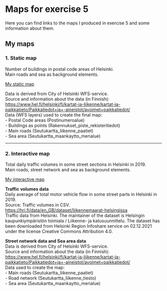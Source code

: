 # Maps for exercise 5

Here you can find links to the maps I produced in exercise 5 and some information about them.


## My maps

### 1. Static map
Number of buildings in postal code areas of Helsinki.   
Main roads and sea as background elements.

[My static map](https://autogis-2021.github.io/exercise-5-nestorig/static_map.png)

Data is derived from City of Helsinki WFS-service.  
Source and information about the data (in Finnish): https://www.hel.fi/helsinki/fi/kartat-ja-liikenne/kartat-ja-paikkatieto/Paikkatiedot+ja+-aineistot/avoimet+paikkatiedot/  
Data (WFS layers) used to create the final map:  
    - Postal Code areas (Postinumeroalue)  
    - Buildings as points (Rakennukset_piste_rekisteritiedot)  
    - Main roads (Seutukartta_liikenne_paatiet)  
    - Sea area (Seutukartta_maankaytto_merialue)  

** **

### 2. Interactive map
Total daily traffic volumes in some street sections in Helsinki in 2019.\
Main roads, street network and sea as background elements.

[My interactive map](https://autogis-2021.github.io/exercise-5-nestorig/interactive_map.html)

**Traffic volumes data**  
Daily average of total motor vehicle flow in some street parts in Helsinki in 2019.  
Source: Traffic volumes in CSV. https://hri.fi/data/en_GB/dataset/liikennemaarat-helsingissa  
Traffic data from Helsinki. The maintainer of the dataset is Helsingin kaupunkiympäristön toimiala / Liikenne- ja katusuunnittelu. The dataset has been downloaded from Helsinki Region Infoshare service on 02.12.2021 under the license Creative Commons Attribution 4.0.

**Street network data and Sea area data**  
Data is derived from City of Helsinki WFS-service.  
Source and information about the data (in Finnish): https://www.hel.fi/helsinki/fi/kartat-ja-liikenne/kartat-ja-paikkatieto/Paikkatiedot+ja+-aineistot/avoimet+paikkatiedot/  
Data used to create the map:    
    - Main roads (Seutukartta_liikenne_paatiet)  
    - Road network (Seutukartta_liikenne_tiesto)  
    - Sea area (Seutukartta_maankaytto_merialue)  



